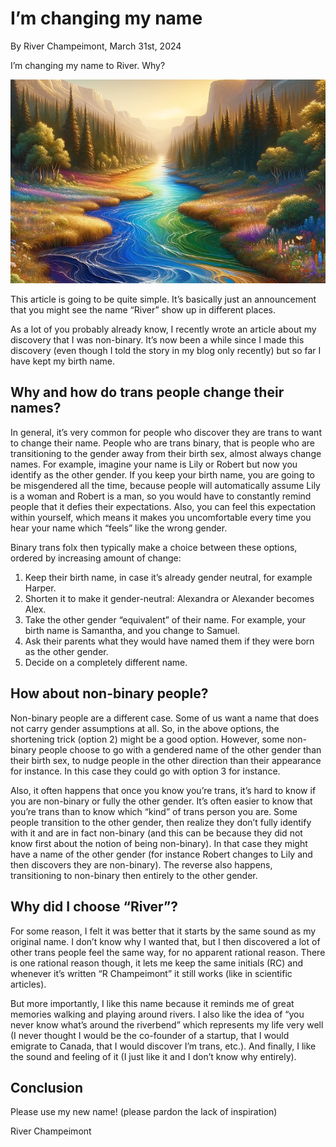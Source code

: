 # I’m changing my name

By River Champeimont, March 31st, 2024

I’m changing my name to River. Why?

![An AI-generated river with mulitple colors](new_name_images/river.png "An AI-generated river with mulitple colors")

This article is going to be quite simple. It’s basically just an announcement that you might see the name “River” show up in different places.

As a lot of you probably already know, I recently wrote an article about my discovery that I was non-binary. It’s now been a while since I made this discovery (even though I told the story in my blog only recently) but so far I have kept my birth name.

## Why and how do trans people change their names?
In general, it’s very common for people who discover they are trans to want to change their name. People who are trans binary, that is people who are transitioning to the gender away from their birth sex, almost always change names. For example, imagine your name is Lily or Robert but now you identify as the other gender. If you keep your birth name, you are going to be misgendered all the time, because people will automatically assume Lily is a woman and Robert is a man, so you would have to constantly remind people that it defies their expectations. Also, you can feel this expectation within yourself, which means it makes you uncomfortable every time you hear your name which “feels” like the wrong gender.

Binary trans folx then typically make a choice between these options, ordered by increasing amount of change:
1. Keep their birth name, in case it’s already gender neutral, for example Harper.
2. Shorten it to make it gender-neutral: Alexandra or Alexander becomes Alex.
3. Take the other gender “equivalent” of their name. For example, your birth name is Samantha, and you change to Samuel.
4. Ask their parents what they would have named them if they were born as the other gender.
5. Decide on a completely different name.

## How about non-binary people?
Non-binary people are a different case. Some of us want a name that does not carry gender assumptions at all. So, in the above options, the shortening trick (option 2) might be a good option. However, some non-binary people choose to go with a gendered name of the other gender than their birth sex, to nudge people in the other direction than their appearance for instance. In this case they could go with option 3 for instance.

Also, it often happens that once you know you’re trans, it’s hard to know if you are non-binary or fully the other gender. It’s often easier to know that you’re trans than to know which “kind” of trans person you are. Some people transition to the other gender, then realize they don’t fully identify with it and are in fact non-binary (and this can be because they did not know first about the notion of being non-binary). In that case they might have a name of the other gender (for instance Robert changes to Lily and then discovers they are non-binary). The reverse also happens, transitioning to non-binary then entirely to the other gender.

## Why did I choose “River”?
For some reason, I felt it was better that it starts by the same sound as my original name. I don’t know why I wanted that, but I then discovered a lot of other trans people feel the same way, for no apparent rational reason. There is one rational reason though, it lets me keep the same initials (RC) and whenever it’s written “R Champeimont” it still works (like in scientific articles).

But more importantly, I like this name because it reminds me of great memories walking and playing around rivers. I also like the idea of “you never know what’s around the riverbend” which represents my life very well (I never thought I would be the co-founder of a startup, that I would emigrate to Canada, that I would discover I’m trans, etc.). And finally, I like the sound and feeling of it (I just like it and I don’t know why entirely).

## Conclusion
Please use my new name! (please pardon the lack of inspiration)

River Champeimont
